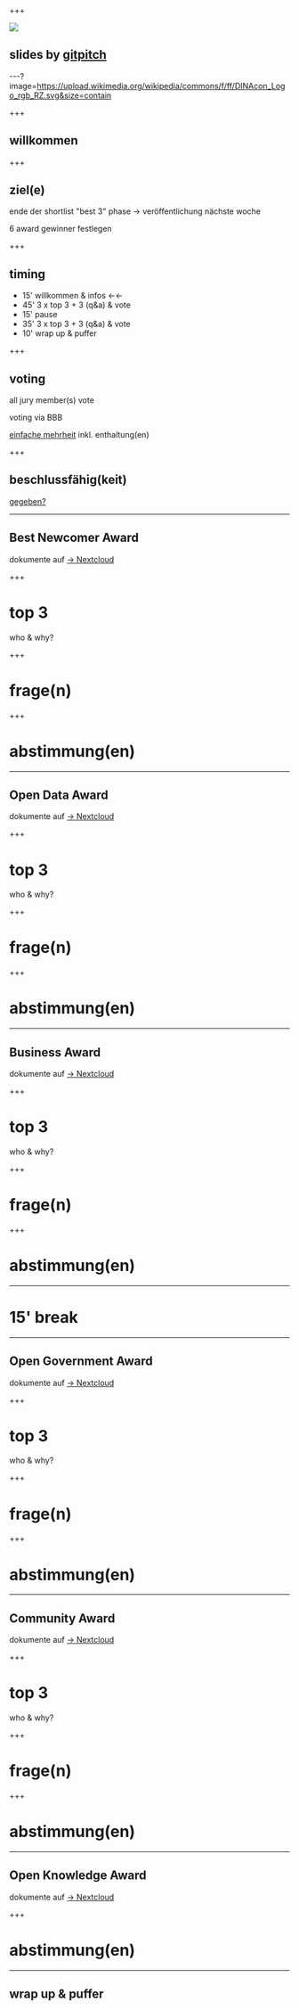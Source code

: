 +++

![](http://api.qrserver.com/v1/create-qr-code/?data=https%3A%2F%2Fgithub.com%2Fdinacon%2Fawards%2Fblob%2Fmaster%2F2020%2Fslides%2Fworkshop%2FPITCHME.md&ecc=L)

## slides by [gitpitch](https://gitpitch.com)

---?image=https://upload.wikimedia.org/wikipedia/commons/f/ff/DINAcon_Logo_rgb_RZ.svg&size=contain

+++

## willkommen

+++ 

## ziel(e)

ende der shortlist "best 3" phase → veröffentlichung nächste woche

6 award gewinner festlegen

+++

## timing

 - 15' willkommen & infos ←←
 - 45' 3 x top 3 + 3 (q&a) & vote
 - 15' pause
 - 35' 3 x top 3 + 3 (q&a) & vote
 - 10' wrap up & puffer

+++

## voting

all jury member(s) vote

voting via BBB

[einfache mehrheit](https://de.wikipedia.org/wiki/Mehrheit#Einfache_Mehrheit) inkl. enthaltung(en)

+++

## beschlussfähig(keit)

[gegeben?](https://de.wikipedia.org/wiki/Beschlussfähigkeit)

--- 

## Best Newcomer Award

dokumente auf [→ Nextcloud](https://nextcloud.fdn-tools.inf.unibe.ch/index.php/s/RsgfEYtwBqiDzYk)

+++

# top 3

who & why?

+++

# frage(n)

+++

# abstimmung(en)

---

## Open Data Award

dokumente auf [→ Nextcloud](https://nextcloud.fdn-tools.inf.unibe.ch/index.php/s/rjs63P5KdsHSmZm)


+++

# top 3

who & why?

+++

# frage(n)

+++

# abstimmung(en)

--- 

## Business Award

dokumente auf [→ Nextcloud](https://nextcloud.fdn-tools.inf.unibe.ch/index.php/s/bXqE5TW3YeC8DbQ)

+++

# top 3

who & why?

+++

# frage(n)

+++

# abstimmung(en)

---

# 15' break

--- 

## Open Government Award

dokumente auf [→ Nextcloud](https://nextcloud.fdn-tools.inf.unibe.ch/index.php/s/YFKAMkFTi4HL2xG)

+++

# top 3

who & why?

+++

# frage(n)

+++

# abstimmung(en)

--- 

## Community Award

dokumente auf [→ Nextcloud](https://nextcloud.fdn-tools.inf.unibe.ch/index.php/s/KD9HJftycizKofY)


+++

# top 3

who & why?

+++

# frage(n)

+++

# abstimmung(en)

--- 

## Open Knowledge Award

dokumente auf [→ Nextcloud](https://nextcloud.fdn-tools.inf.unibe.ch/index.php/s/Z7gJx8LrEfnSw72)

+++

# abstimmung(en)

---

## wrap up & puffer
